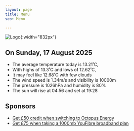 ```yaml
---
layout: page
title: Menu
seo: Menu

---
```


![Logo](/images/logo.jpg){:width="832px"}

<!-- weather_marker starts -->
## On Sunday, 17 August 2025

- The average temperature today is 13.21˚C,
- With highs of 13.3˚C and lows of 12.62˚C,
- It may feel like 12.68˚C with few clouds
- The wind speed is 1.34m/s and visibility is 10000m
- The pressure is 1026hPa and humidity is 80%
- The sun will rise at 04:56 and set at 19:28

<!-- weather_marker ends -->

## Sponsors

- [Get £50 credit when switching to Octopus Energy](https://bit.ly/3oD1nnS)
- [Get £75 when taking a 1000mb YouFibre broadband plan](https://aklam.io/91zWhU?)
